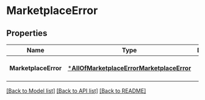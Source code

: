 # MarketplaceError

## Properties
Name | Type | Description | Notes
------------ | ------------- | ------------- | -------------
**MarketplaceError** | [***AllOfMarketplaceErrorMarketplaceError**](AllOfMarketplaceErrorMarketplaceError.md) |  | [optional] [default to null]

[[Back to Model list]](../README.md#documentation-for-models) [[Back to API list]](../README.md#documentation-for-api-endpoints) [[Back to README]](../README.md)

